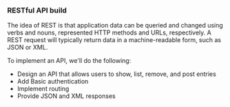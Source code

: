 ### RESTful API build
The idea of REST is that application data can be queried and changed using verbs and nouns,
represented HTTP methods and URLs, respectively. A REST request will typically return data
in a machine-readable form, such as JSON or XML.

To implement an API, we'll do the following:
- Design an API that allows users to show, list, remove, and post entries
- Add Basic authentication
- Implement routing
- Provide JSON and XML responses
